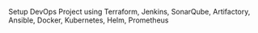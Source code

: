 Setup DevOps Project using Terraform, Jenkins, SonarQube, Artifactory, Ansible, Docker, Kubernetes, Helm, Prometheus
